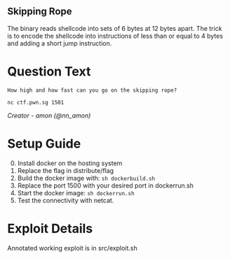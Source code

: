 Skipping Rope
---------

The binary reads shellcode into sets of 6 bytes at 12 bytes apart. The trick is
to encode the shellcode into instructions of less than or equal to 4 bytes and
adding a short jump instruction.

# Question Text

```
How high and how fast can you go on the skipping rope?

nc ctf.pwn.sg 1501
```

*Creator -  amon (@nn_amon)*

# Setup Guide

0. Install docker on the hosting system
1. Replace the flag in distribute/flag
2. Build the docker image with: `sh dockerbuild.sh`
3. Replace the port 1500 with your desired port in dockerrun.sh
4. Start the docker image: `sh dockerrun.sh`
5. Test the connectivity with netcat.

# Exploit Details

Annotated working exploit is in src/exploit.sh
